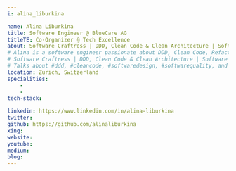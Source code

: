 ```yaml
---
i: alina_liburkina

name: Alina Liburkina
title: Software Engineer @ BlueCare AG
titleTE: Co-Organizer @ Tech Excellence
about: Software Craftress | DDD, Clean Code & Clean Architecture | Software Design 
# Alina is a software engineer passionate about DDD, Clean Code, Refactoring, Hexagonal and Clean Architecture. Moreover, she promotes and introduces XP techniques in all the teams she works with. She successfully introduced Clean Architecture in legacy systems and applied DDD techniques for their modularisation. She loves to gather and share her knowledge with others through pair or mob programming, presentations or hands-on workshops.
# Software Craftress | DDD, Clean Code & Clean Architecture | Software Design & Software Quality
# Talks about #ddd, #cleancode, #softwaredesign, #softwarequality, and #cleanarchitecture
location: Zurich, Switzerland
specialities:
    - 
    - 
tech-stack: 

linkedin: https://www.linkedin.com/in/alina-liburkina
twitter: 
github: https://github.com/alinaliburkina
xing: 
website: 
youtube: 
medium: 
blog: 
---
```

